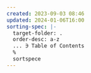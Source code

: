 ```yaml
---
created: 2023-09-03 08:46
updated: 2024-01-06T16:00
sorting-spec: |-
  target-folder: .
  order-desc: a-z
  ... ∋ Table of Contents
  %
  sortspece
---
```

